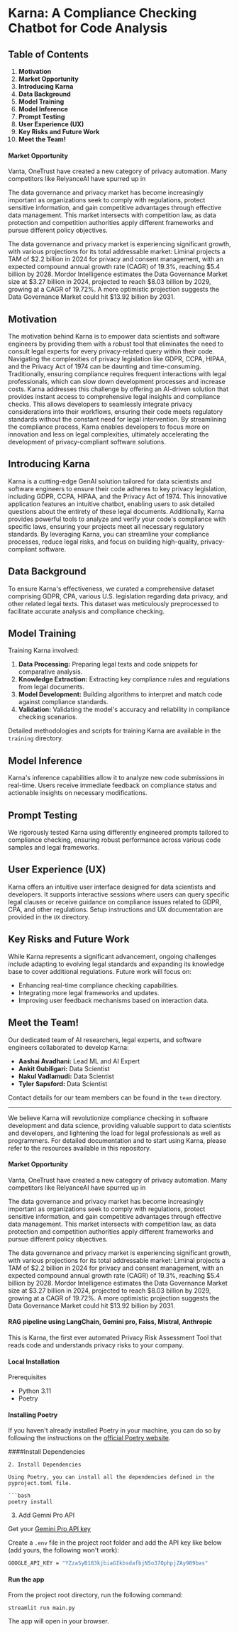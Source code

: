 # Karna: A Compliance Checking Chatbot for Code Analysis

## **Table of Contents**
1. **Motivation**
2. **Market Opportunity**
3. **Introducing Karna**
4. **Data Background**
5. **Model Training**
6. **Model Inference**
7. **Prompt Testing**
8. **User Experience (UX)**
9. **Key Risks and Future Work**
10. **Meet the Team!**

#### **Market Opportunity**

Vanta, OneTrust have created a new category of privacy automation.
Many competitors like RelyanceAI have spurred up in 

The data governance and privacy market has become increasingly important as organizations seek to comply with regulations, protect sensitive information, and gain competitive advantages through effective data management. This market intersects with competition law, as data protection and competition authorities apply different frameworks and pursue different policy objectives.

The data governance and privacy market is experiencing significant growth, with various projections for its total addressable market:
Liminal projects a TAM of $2.2 billion in 2024 for privacy and consent management, with an expected compound annual growth rate (CAGR) of 19.3%, reaching $5.4 billion by 2028.
Mordor Intelligence estimates the Data Governance Market size at $3.27 billion in 2024, projected to reach $8.03 billion by 2029, growing at a CAGR of 19.72%.
A more optimistic projection suggests the Data Governance Market could hit $13.92 billion by 2031.

## **Motivation**
The motivation behind Karna is to empower data scientists and software engineers by providing them with a robust tool that eliminates the need to consult legal experts for every privacy-related query within their code. Navigating the complexities of privacy legislation like GDPR, CCPA, HIPAA, and the Privacy Act of 1974 can be daunting and time-consuming. Traditionally, ensuring compliance requires frequent interactions with legal professionals, which can slow down development processes and increase costs. Karna addresses this challenge by offering an AI-driven solution that provides instant access to comprehensive legal insights and compliance checks. This allows developers to seamlessly integrate privacy considerations into their workflows, ensuring their code meets regulatory standards without the constant need for legal intervention. By streamlining the compliance process, Karna enables developers to focus more on innovation and less on legal complexities, ultimately accelerating the development of privacy-compliant software solutions.

## **Introducing Karna**
Karna is a cutting-edge GenAI solution tailored for data scientists and software engineers to ensure their code adheres to key privacy legislation, including GDPR, CCPA, HIPAA, and the Privacy Act of 1974. This innovative application features an intuitive chatbot, enabling users to ask detailed questions about the entirety of these legal documents. Additionally, Karna provides powerful tools to analyze and verify your code's compliance with specific laws, ensuring your projects meet all necessary regulatory standards. By leveraging Karna, you can streamline your compliance processes, reduce legal risks, and focus on building high-quality, privacy-compliant software.

## **Data Background**
To ensure Karna's effectiveness, we curated a comprehensive dataset comprising GDPR, CPA, various U.S. legislation regarding data privacy, and other related legal texts. This dataset was meticulously preprocessed to facilitate accurate analysis and compliance checking.

## **Model Training**
Training Karna involved:
1. **Data Processing:** Preparing legal texts and code snippets for comparative analysis.
2. **Knowledge Extraction:** Extracting key compliance rules and regulations from legal documents.
3. **Model Development:** Building algorithms to interpret and match code against compliance standards.
4. **Validation:** Validating the model's accuracy and reliability in compliance checking scenarios.

Detailed methodologies and scripts for training Karna are available in the `training` directory.

## **Model Inference**
Karna's inference capabilities allow it to analyze new code submissions in real-time. Users receive immediate feedback on compliance status and actionable insights on necessary modifications.

## **Prompt Testing**
We rigorously tested Karna using differently engineered prompts tailored to compliance checking, ensuring robust performance across various code samples and legal frameworks.

## **User Experience (UX)**
Karna offers an intuitive user interface designed for data scientists and developers. It supports interactive sessions where users can query specific legal clauses or receive guidance on compliance issues related to GDPR, CPA, and other regulations. Setup instructions and UX documentation are provided in the `UX` directory.

## **Key Risks and Future Work**
While Karna represents a significant advancement, ongoing challenges include adapting to evolving legal standards and expanding its knowledge base to cover additional regulations. Future work will focus on:
- Enhancing real-time compliance checking capabilities.
- Integrating more legal frameworks and updates.
- Improving user feedback mechanisms based on interaction data.

## **Meet the Team!**
Our dedicated team of AI researchers, legal experts, and software engineers collaborated to develop Karna:
- **Aashai Avadhani:** Lead ML and AI Expert
- **Ankit Gubiligari:** Data Scientist
- **Nakul Vadlamudi:** Data Scientist
- **Tyler Sapsford:** Data Scientist

Contact details for our team members can be found in the `team` directory.

---

We believe Karna will revolutionize compliance checking in software development and data science, providing valuable support to data scientists and developers, and lightening the load for legal professionals as well as programmers. For detailed documentation and to start using Karna, please refer to the resources available in this repository.


#### Market Opportunity

Vanta, OneTrust have created a new category of privacy automation.
Many competitors like RelyanceAI have spurred up in 

The data governance and privacy market has become increasingly important as organizations seek to comply with regulations, protect sensitive information, and gain competitive advantages through effective data management. This market intersects with competition law, as data protection and competition authorities apply different frameworks and pursue different policy objectives.

The data governance and privacy market is experiencing significant growth, with various projections for its total addressable market:
Liminal projects a TAM of $2.2 billion in 2024 for privacy and consent management, with an expected compound annual growth rate (CAGR) of 19.3%, reaching $5.4 billion by 2028.
Mordor Intelligence estimates the Data Governance Market size at $3.27 billion in 2024, projected to reach $8.03 billion by 2029, growing at a CAGR of 19.72%.
A more optimistic projection suggests the Data Governance Market could hit $13.92 billion by 2031.


#### RAG pipeline using LangChain, Gemini pro, Faiss, Mistral, Anthropic
This is Karna, the first ever automated Privacy Risk Assessment Tool that reads code and understands privacy risks to your company. 


#### Local Installation
Prerequisites
- Python 3.11
- Poetry

#### Installing Poetry
If you haven't already installed Poetry in your machine, you can do so by following the instructions on the [official Poetry website](https://python-poetry.org/docs/).

####Install Dependencies
```
2. Install Dependencies

Using Poetry, you can install all the dependencies defined in the pyproject.toml file.

```bash
poetry install
```
3. Add Gemni Pro API

Get your [Gemini Pro API key](https://makersuite.google.com/app/apikey) 

Create a `.env` file in the project root folder and add the API key like below (add yours, the following won't work):
```bash
GOOGLE_API_KEY = "YZzaSyB183kjbiaGIkbsdafbjN5o37OphpjZAy989bas"
```

#### Run the app

From the project root directory, run the following command: 
```
streamlit run main.py
```
The app will open in your browser.
